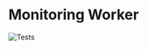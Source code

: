 # Monitoring Worker

![Tests](https://github.com/gruz0/monitoring-worker/workflows/RSpec/badge.svg)

